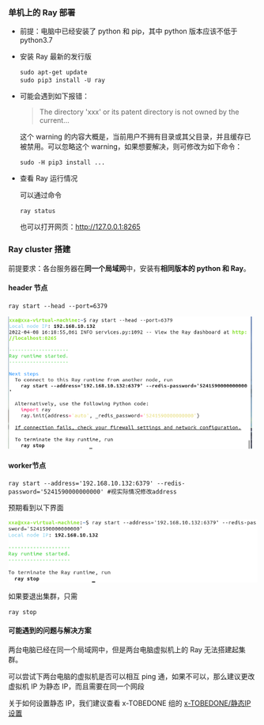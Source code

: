 ### 单机上的 Ray 部署

+ 前提：电脑中已经安装了 python 和 pip，其中 python 版本应该不低于 python3.7

+ 安装 Ray 最新的发行版

  ```shell
  sudo apt-get update
  sudo pip3 install -U ray
  ```

+ 可能会遇到如下报错：

  > The directory 'xxx' or its patent directory is not owned by the current...

  这个 warning 的内容大概是，当前用户不拥有目录或其父目录，并且缓存已被禁用。可以忽略这个 warning，如果想要解决，则可修改为如下命令：

  ```shell
  sudo -H pip3 install ...
  ```

+ 查看 Ray 运行情况

  可以通过命令

  ```shell
  ray status
  ```

  也可以打开网页：http://127.0.0.1:8265

### Ray cluster 搭建

前提要求：各台服务器在**同一个局域网**中，安装有**相同版本的 python 和 Ray**。

#### header 节点

```shell
ray start --head --port=6379
```

<img src="image\image-20220408162006133.png" alt="image-20220408162006133" style="zoom:67%;" />

#### worker节点

```shell
ray start --address='192.168.10.132:6379' --redis-password='5241590000000000' #视实际情况修改address
```

预期看到以下界面

<img src="image\image-20220408162751753.png" alt="image-20220408162751753" style="zoom:80%;" />

如果要退出集群，只需

```shell
ray stop
```

#### 可能遇到的问题与解决方案

两台电脑已经在同一个局域网中，但是两台电脑虚拟机上的 Ray 无法搭建起集群。

可以尝试下两台电脑的虚拟机是否可以相互 ping 通，如果不可以，那么建议更改虚拟机 IP 为静态 IP，而且需要在同一个网段

关于如何设置静态 IP，我们建议查看 x-TOBEDONE 组的 [x-TOBEDONE/静态IP设置](https://github.com/OSH-2022/x-TOBEDONE/blob/main/Monitor/doc/静态IP设置.md)